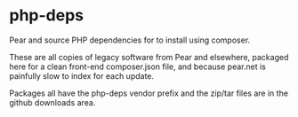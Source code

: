 php-deps
========

Pear and source PHP dependencies for to install using composer.

These are all copies of legacy software from Pear and elsewhere,
packaged here for a clean front-end composer.json file, and because
pear.net is painfully slow to index for each update.

Packages all have the php-deps vendor prefix and the zip/tar files
are in the github downloads area.